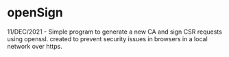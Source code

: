 # openSign
 11/DEC/2021 - Simple program to generate a new CA and sign CSR requests using openssl. created to prevent security issues in browsers in a local network over https.
